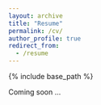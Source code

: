 ```yaml
---
layout: archive
title: "Resume"
permalink: /cv/
author_profile: true
redirect_from:
  - /resume
---
```


{% include base_path %}

Coming soon ...
